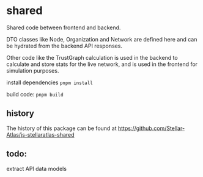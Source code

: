 # shared

Shared code between frontend and backend.

DTO classes like Node, Organization and Network are defined here and can be hydrated from the backend API responses.

Other code like the TrustGraph calculation is used in the backend to calculate and store stats for the live network, and is used in the frontend for simulation purposes.

install dependencies
`pnpm install`

build code:
`pnpm build`

## history
The history of this package can be found at https://github.com/Stellar-Atlas/js-stellaratlas-shared

## todo:
extract API data models